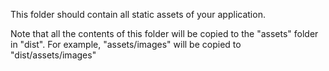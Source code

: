 This folder should contain all static assets of your application.

Note that all the contents of this folder will be copied to the "assets" folder in "dist".
For example, "assets/images" will be copied to "dist/assets/images"
